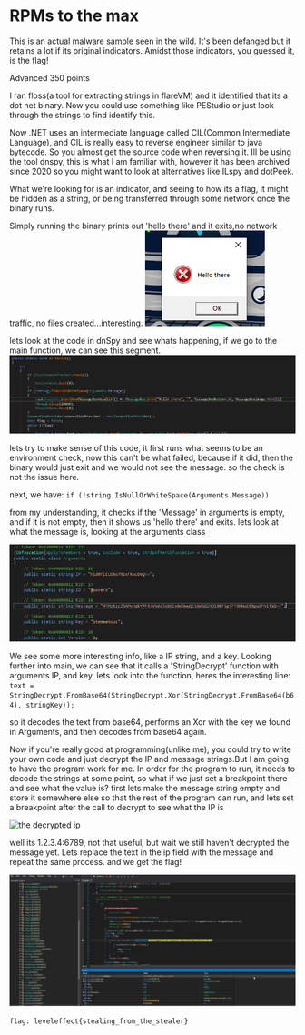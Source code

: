 # RPMs to the max 

This is an actual malware sample seen in the wild. It's been defanged but it retains a lot if its original indicators. Amidst those indicators, you guessed it, is the flag!

Advanced 
350 points 

I ran floss(a tool for extracting strings in flareVM) and it identified that its a dot net binary. Now you could use something like PEStudio or just look through the strings to find identify this.

Now .NET uses an intermediate language called CIL(Common Intermediate Language), and CIL is really easy to reverse engineer similar to java bytecode. So you almost get the source code when reversing it.
Ill be using the tool dnspy, this is what I am familiar with, however it has been archived since 2020 so you might want to look at alternatives like ILspy and dotPeek.

What we're looking for is an indicator, and seeing to how its a flag, it might be hidden as a string, or being transferred through some network once the binary runs.

Simply running the binary prints out 'hello there' and it exits,no network traffic, no files created...interesting.
![the message printed when the binary is run](/Images/hello_there.png)


lets look at the code in dnSpy and see whats happening, if we go to the main function, we can see this segment.
![the dnspy code](/Images/hello_dnspy.png)

lets try to make sense of this code, it first runs what seems to be an environment check, now this can't be what failed, because if it did, then the binary would just exit and we would not see the message. so the check is not the issue here.

next, we have:
`if (!string.IsNullOrWhiteSpace(Arguments.Message))`

from my understanding, it checks if the 'Message' in arguments is empty, and if it is not empty, then it shows us 'hello there' and exits.
lets look at what the message is, looking at the arguments class

![the arguments class](/Images/arguments_class.png)

We see some more interesting info, like a IP string, and a key.
Looking further into main, we can see that it calls a 'StringDecrypt' function with arguments IP, and key.
lets look into the function, heres the interesting line:
`text = StringDecrypt.FromBase64(StringDecrypt.Xor(StringDecrypt.FromBase64(b64), stringKey));`

so it decodes the text from base64, performs an Xor with the key we found in Arguments, and then decodes from base64 again.

Now if you're really good at programming(unlike me), you could try to write your own code and just decrypt the IP and message strings.But I am going to have the program work for me.
In order for the program to run, it needs to decode the strings at some point, so what if we just set a breakpoint there and see what the value is?
first lets make the message string empty and store it somewhere else so that the rest of the program can run, and lets set a breakpoint after the call to decrypt to see what the IP is

![the decrypted ip](/Images/decrypted_ip.png)

well its 1.2.3.4:6789, not that useful, but wait we still haven't decrypted the message yet. Lets replace the text in the ip field with the message and repeat the same process.
and we get the flag!

![rpms flag](/Images/rpms_flag.png)

`flag: leveleffect{stealing_from_the_stealer}`


